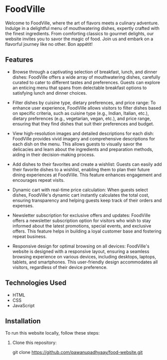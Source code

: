 # FoodVille
Welcome to FoodVille, where the art of flavors meets a culinary adventure. Indulge in a delightful menu of mouthwatering dishes, expertly crafted with the finest ingredients. From comforting classics to gourmet delights, our website invites you to savor the magic of food. Join us and embark on a flavorful journey like no other. Bon appétit!

## Features

- Browse through a captivating selection of breakfast, lunch, and dinner dishes: FoodVille offers a wide array of mouthwatering dishes, carefully curated to cater to different tastes and preferences. Guests can explore an enticing menu that spans from delectable breakfast options to satisfying lunch and dinner choices.

- Filter dishes by cuisine type, dietary preferences, and price range: To enhance user experience, FoodVille allows visitors to filter dishes based on specific criteria, such as cuisine type (e.g., Indian, Italian, etc.), dietary preferences (e.g., vegetarian, vegan, etc.), and price range, ensuring that they find dishes that suit their preferences and budget.

- View high-resolution images and detailed descriptions for each dish: FoodVille provides vivid imagery and comprehensive descriptions for each dish on the menu. This allows guests to visually savor the delicacies and learn about the ingredients and preparation methods, aiding in their decision-making process.

- Add dishes to their favorites and create a wishlist: Guests can easily add their favorite dishes to a wishlist, enabling them to plan their future dining experiences at FoodVille. This feature enhances engagement and encourages repeat visits.

- Dynamic cart with real-time price calculation: When guests select dishes, FoodVille's dynamic cart instantly calculates the total cost, ensuring transparency and helping guests keep track of their orders and expenses.

- Newsletter subscription for exclusive offers and updates: FoodVille offers a newsletter subscription option for visitors who wish to stay informed about the latest promotions, special events, and exclusive offers. This feature helps in building a loyal customer base and fostering repeat business.

- Responsive design for optimal browsing on all devices: FoodVille's website is designed with a responsive layout, ensuring a seamless browsing experience on various devices, including desktops, laptops, tablets, and smartphones. This user-friendly design accommodates all visitors, regardless of their device preference.

## Technologies Used

- HTML
- CSS
- JavaScript


## Installation

To run this website locally, follow these steps:

1. Clone this repository:
   
   git clone https://github.com/pawanupadhyaay/food-website.git
